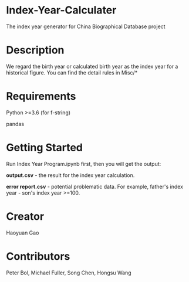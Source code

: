 # Index-Year-Calculater

The index year generator for China Biographical Database project

# Description

We regard the birth year or calculated birth year as the index year for a historical figure. You can find the detail rules in Misc/*

# Requirements

Python >=3.6 (for f-string)

pandas

# Getting Started

Run Index Year Program.ipynb first, then you will get the output:

**output.csv** - the result for the index year calculation.

**error report.csv** - potential problematic data. For example, father's index year - son's index year >=100.


# Creator

Haoyuan Gao


# Contributors

Peter Bol, Michael Fuller, Song Chen, Hongsu Wang
